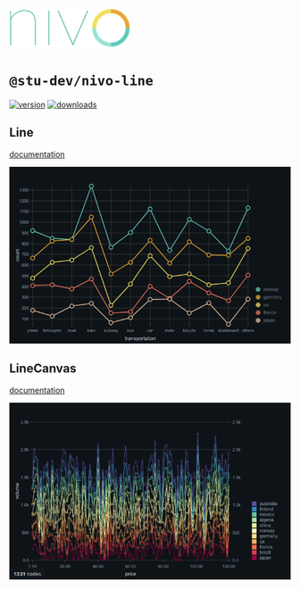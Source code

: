 <a href="https://nivo.rocks"><img alt="nivo" src="https://raw.githubusercontent.com/plouc/nivo/master/nivo.png" width="216" height="68"/></a>

# `@stu-dev/nivo-line`

[![version](https://img.shields.io/npm/v/@stu-dev/nivo-line?style=for-the-badge)](https://www.npmjs.com/package/@stu-dev/nivo-line)
[![downloads](https://img.shields.io/npm/dm/@stu-dev/nivo-line?style=for-the-badge)](https://www.npmjs.com/package/@stu-dev/nivo-line)

## Line

[documentation](http://nivo.rocks/line/)

![Line](https://raw.githubusercontent.com/plouc/nivo/master/website/src/assets/captures/line.png)

## LineCanvas

[documentation](http://nivo.rocks/line/canvas/)

![LineCanvas](https://raw.githubusercontent.com/plouc/nivo/master/website/src/assets/captures/line-canvas.png)
